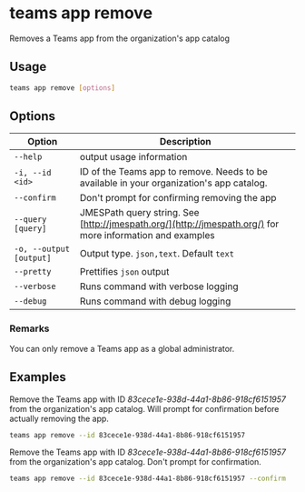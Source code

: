 # teams app remove

Removes a Teams app from the organization's app catalog

## Usage

```sh
teams app remove [options]
```

## Options

Option|Description
------|-----------
`--help`|output usage information
`-i, --id <id>`|ID of the Teams app to remove. Needs to be available in your organization\'s app catalog.
`--confirm`|Don't prompt for confirming removing the app
`--query [query]`|JMESPath query string. See [http://jmespath.org/](http://jmespath.org/) for more information and examples
`-o, --output [output]`|Output type. `json,text`. Default `text`
`--pretty`|Prettifies `json` output
`--verbose`|Runs command with verbose logging
`--debug`|Runs command with debug logging

### Remarks

You can only remove a Teams app as a global administrator.

## Examples

Remove the Teams app with ID _83cece1e-938d-44a1-8b86-918cf6151957_ from the organization's app catalog. Will prompt for confirmation before actually removing the app.

```sh
teams app remove --id 83cece1e-938d-44a1-8b86-918cf6151957
```

Remove the Teams app with ID _83cece1e-938d-44a1-8b86-918cf6151957_ from the organization's app catalog. Don't prompt for confirmation.

```sh
teams app remove --id 83cece1e-938d-44a1-8b86-918cf6151957 --confirm
```